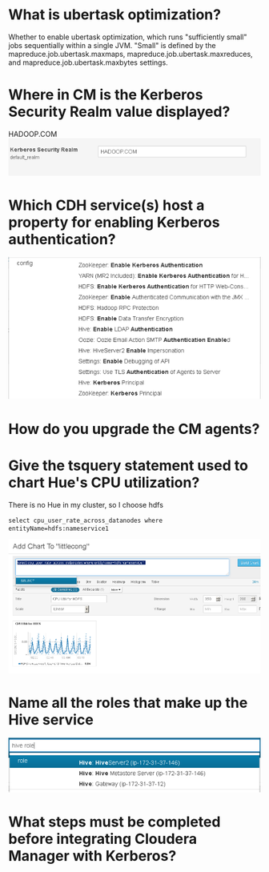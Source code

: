 # What is ubertask optimization?
Whether to enable ubertask optimization, which runs "sufficiently small" jobs sequentially within a single JVM. "Small" is defined by the mapreduce.job.ubertask.maxmaps, mapreduce.job.ubertask.maxreduces, and mapreduce.job.ubertask.maxbytes settings.
# Where in CM is the Kerberos Security Realm value displayed?
HADOOP.COM
![Kerberos](./kerberos.png "Kerberos")
# Which CDH service(s) host a property for enabling Kerberos authentication?
![Enable Kerberos](./enabling_Kerberos_authentication.png "Enable Kerberos")
# How do you upgrade the CM agents?

# Give the tsquery statement used to chart Hue's CPU utilization?
There is no Hue in my cluster, so I choose hdfs
```
select cpu_user_rate_across_datanodes where entityName=hdfs:nameservice1 
```
![CPU Chart](./cpu_chart.png "CPU Chart")


# Name all the roles that make up the Hive service
![Hive Role](./hive_role.png "Hive Role")

# What steps must be completed before integrating Cloudera Manager with Kerberos?
 
